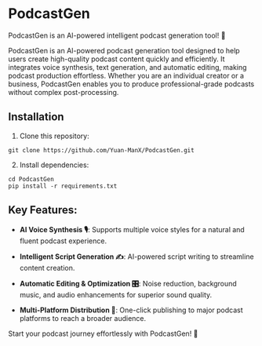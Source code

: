 # PodcastGen

PodcastGen is an AI-powered intelligent podcast generation tool!  🚀

PodcastGen is an AI-powered podcast generation tool designed to help users create high-quality podcast content quickly and efficiently. It integrates voice synthesis, text generation, and automatic editing, making podcast production effortless. Whether you are an individual creator or a business, PodcastGen enables you to produce professional-grade podcasts without complex post-processing.


## Installation

1. Clone this repository:
```
git clone https://github.com/Yuan-ManX/PodcastGen.git
```

2. Install dependencies:
```
cd PodcastGen
pip install -r requirements.txt
```


## Key Features:

- **AI Voice Synthesis 🎙️**: Supports multiple voice styles for a natural and fluent podcast experience.

- **Intelligent Script Generation ✍️**: AI-powered script writing to streamline content creation.

- **Automatic Editing & Optimization 🎛️**: Noise reduction, background music, and audio enhancements for superior sound quality.

- **Multi-Platform Distribution 📡**: One-click publishing to major podcast platforms to reach a broader audience.

Start your podcast journey effortlessly with PodcastGen! 🚀
